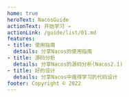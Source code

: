 ```yaml
---
home: true
heroText: NacosGuide
actionText: 开始学习 →
actionLink: /guide/list/01.md
features:
- title: 使用指南
  details: 分享Nacos的使用指南
- title: 源码分析
  details: 分享Nacos的源码分析(Nacos2.1)
- title: 好的设计
  details: 分享Nacos中值得学习的代码设计
footer: Copyright © 2022
---
```

